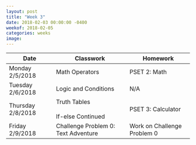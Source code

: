 ```yaml
---
layout: post
title: "Week 3"
date: 2018-02-03 00:00:00 -0400
weekof: 2018-02-05
categories: weeks
image:
---
```


|Date                        |Classwork|Homework|
|----------------------------|---------|--------|
|Monday 2/5/2018            | Math Operators | PSET 2: Math |
|Tuesday 2/6/2018           | Logic and Conditions | N/A |
|Thursday 2/8/2018 | Truth Tables <br><br> If-else Continued | PSET 3: Calculator |
|Friday 2/9/2018            | Challenge Problem 0: Text Adventure  | Work on Challenge Problem 0 |
